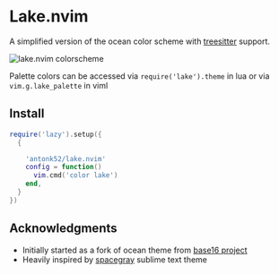 # Lake.nvim

A simplified version of the ocean color scheme with [treesitter](https://github.com/nvim-treesitter/nvim-treesitter) support.

<img alt="lake.nvim colorscheme" src="https://user-images.githubusercontent.com/5817809/124399388-ca25c980-dd23-11eb-8ede-361bcb5415db.png">

Palette colors can be accessed via `require('lake').theme` in lua or via `vim.g.lake_palette` in viml

## Install

```lua
require('lazy').setup({
  {

    'antonk52/lake.nvim'
    config = function()
      vim.cmd('color lake')
    end,
  }
})
```

## Acknowledgments

- Initially started as a fork of ocean theme from [base16 project](https://github.com/chriskempson/base16-vim)
- Heavily inspired by [spacegray](https://kkga.github.io/spacegray/) sublime text theme
